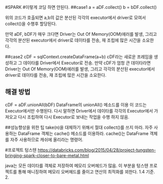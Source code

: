 #SPARK
#이렇게 코딩 하면 안된다. 
##case1
a = aDF.collect()
b = bDF.collect()

위의 코드가 호출되면 a,b의 값은 분산된 각각의 executor에서 driver로 모여서 collect()을 수행후 할당된다. 

만약 aDF, bDF가 매우 크다면 
Driver는 Out Of Memory(OOM)에러를 발생,
그리고 각각의 분산된 executor에서 driver로 데이타를 전송, 재 조립에 많은 시간을 소요한다. 

##case2
cDF = sqlContext.createDataFrame(a+b)
cDF라는 새로운 프레임을 생성하고 그 데이타를 Driver에서 Executor로 전송.
만약 cDF가 엄청 큰 데이타라면 
Driver는 Out Of Memory(OOM)에러를 발생,
그리고 각각의 분산된 executor에서 driver로 데이타를 전송, 재 조립에 많은 시간을 소요한다. 

## 해결 방법
cDF = aDF.unionAll(bDF)
DataFrame의 unionAll() 메소드를 이용
이 코드는 Executor에서만 수행된다. 
다시 말하면 Driver에서 데이타를 각각의 Executor에서 가져오고 다시 조립하여 다시 Executor로 보내는 작업을 수행 하지 않음. 

##성능향상을 위한 팁
take(n)을 대체하기 위해서 절대 collect()를 쓰지 마라. 
자주 사용하는 DataFrame 객체는 cache() 메소드를 이용하라.
cache()는 DataFrame 객체를 자주 사용하므로 캐쉬에 올리라는 명령어. 

#프로젝트 텅스텐
https://databricks.com/blog/2015/04/28/project-tungsten-bringing-spark-closer-to-bare-metal.html

java는 모든 데이타를 객체로 저장하여 메모리 오버헤드가 많음.
이 부분을 텅스텐 프로젝트를 통해 매니징하여 메모리 오버헤드를 줄이고 연산의 최적화를 꾀한다. 
1.4 기준.
2.

